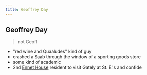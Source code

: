 ```yaml
---
title: Geoffrey Day
---
```


Geoffrey Day
------------

> not Geoff

* "red wine and Quaaludes" kind of guy
* crashed a Saab through the window of a sporting goods store
* some kind of academic
* 2nd [Ennet House](/infinite-notes/places/Ennet_House) resident to visit Gately at St. E.'s
  and confide